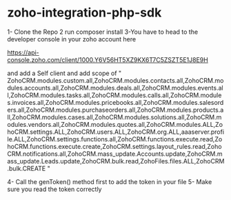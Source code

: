 # zoho-integration-php-sdk
1- Clone the Repo
2 run composer install
3-You have to head to the developer console in your zoho account here

https://api-console.zoho.com/client/1000.Y6V56HT5XZ9KX6T7C5ZSZT5E1J8E9H

and add a Self client and add scope of
"
ZohoCRM.modules.custom.all,ZohoCRM.modules.contacts.all,ZohoCRM.modules.accounts.all,ZohoCRM.modules.deals.all,ZohoCRM.modules.events.all,ZohoCRM.modules.tasks.all,ZohoCRM.modules.calls.all,ZohoCRM.modules.invoices.all,ZohoCRM.modules.pricebooks.all,ZohoCRM.modules.salesorders.all,ZohoCRM.modules.purchaseorders.all,ZohoCRM.modules.products.all,ZohoCRM.modules.cases.all,ZohoCRM.modules.solutions.all,ZohoCRM.modules.vendors.all,ZohoCRM.modules.quotes.all,ZohoCRM.modules.ALL,ZohoCRM.settings.ALL,ZohoCRM.users.ALL,ZohoCRM.org.ALL,aaaserver.profile.ALL,ZohoCRM.settings.functions.all,ZohoCRM.functions.execute.read,ZohoCRM.functions.execute.create,ZohoCRM.settings.layout_rules.read,ZohoCRM.notifications.all,ZohoCRM.mass_update.Accounts.update,ZohoCRM.mass_update.Leads.update,ZohoCRM.bulk.read,ZohoFiles.files.ALL,ZohoCRM.bulk.CREATE
"

4- Call the genToken() method first to add the token in your file
5- Make sure you read the token correctly
